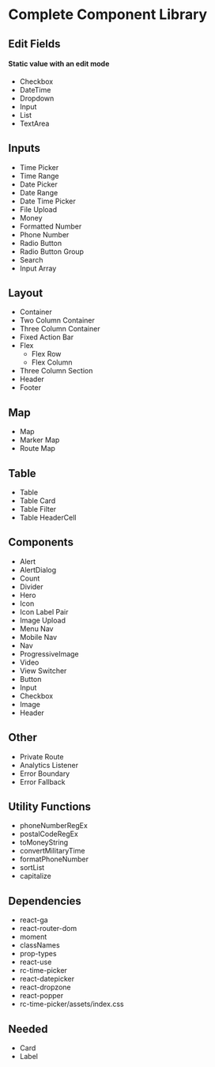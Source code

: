# Complete Component Library

## Edit Fields

#### Static value with an edit mode

- Checkbox
- DateTime
- Dropdown
- Input
- List
- TextArea

## Inputs

- Time Picker
- Time Range
- Date Picker
- Date Range
- Date Time Picker
- File Upload
- Money
- Formatted Number
- Phone Number
- Radio Button
- Radio Button Group
- Search
- Input Array

## Layout

- Container
- Two Column Container
- Three Column Container
- Fixed Action Bar
- Flex
  - Flex Row
  - Flex Column
- Three Column Section
- Header
- Footer

## Map

- Map
- Marker Map
- Route Map

## Table

- Table
- Table Card
- Table Filter
- Table HeaderCell

## Components

- Alert
- AlertDialog
- Count
- Divider
- Hero
- Icon
- Icon Label Pair
- Image Upload
- Menu Nav
- Mobile Nav
- Nav
- ProgressiveImage
- Video
- View Switcher
- Button
- Input
- Checkbox
- Image
- Header

## Other

- Private Route
- Analytics Listener
- Error Boundary
- Error Fallback

## Utility Functions

- phoneNumberRegEx
- postalCodeRegEx
- toMoneyString
- convertMilitaryTime
- formatPhoneNumber
- sortList
- capitalize

## Dependencies

- react-ga
- react-router-dom
- moment
- classNames
- prop-types
- react-use
- rc-time-picker
- react-datepicker
- react-dropzone
- react-popper
- rc-time-picker/assets/index.css

## Needed

- Card
- Label
